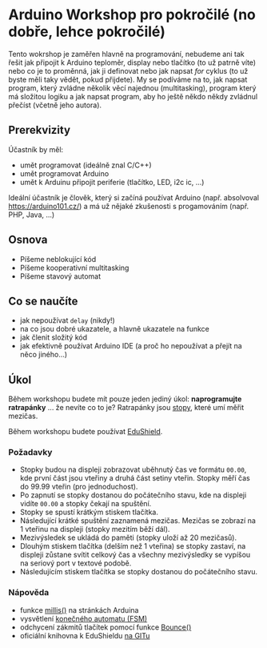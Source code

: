 # Arduino Workshop pro pokročilé (no dobře, lehce pokročilé)

Tento wokrshop je zaměřen hlavně na programování, nebudeme ani tak řešit jak připojit k Arduino teploměr, display nebo tlačítko (to už patrně víte) nebo co je to proměnná, jak ji definovat nebo jak napsat *for* cyklus (to už byste měli taky vědět, pokud přijdete). My se podíváme na to, jak napsat program, který zvládne několik věcí najednou (multitasking), program který má složitou logiku a jak napsat program, aby ho ještě někdo někdy zvládnul přečíst (včetně jeho autora).

## Prerekvizity

Účastník by měl:

- umět programovat (ideálně znal C/C++)
- umět programovat Arduino
- umět k Arduinu připojit periferie (tlačítko, LED, i2c ic, ...)

Ideální účastník je člověk, který si začíná používat Arduino (např. absolvoval https://arduino101.cz/) a má už nějaké zkušenosti s progamováním (např. PHP, Java, ...) 

## Osnova

- Píšeme neblokující kód
- Píšeme kooperativní multitasking
- Píšeme stavový automat

## Co se naučíte

- jak nepoužívat `delay` (nikdy!)
- na co jsou dobré ukazatele, a hlavně ukazatele na funkce
- jak členit složitý kód
- jak efektivně používat Arduino IDE (a proč ho nepoužívat a přejít na něco jiného...)

## Úkol

Během workshopu budete mít pouze jeden jediný úkol: **naprogramujte ratrapánky** ... že nevíte co to je? Ratrapánky jsou [stopy](https://cs.wikipedia.org/wiki/Stopky), které umí měřit mezičas. 

Během workshopu budete používat [EduShield](https://www.edushield.cz/cs/).

### Požadavky

- Stopky budou na displeji zobrazovat uběhnutý čas ve formátu `00.00`, kde první část jsou vteřiny a druhá část setiny vteřin. Stopky měří čas do 99.99 vteřin (pro jednoduchost).
- Po zapnutí se stopky dostanou do počátečního stavu, kde na displeji vidíte `00.00` a stopky čekají na spuštění.
- Stopky se spustí krátkým stiskem tlačítka.
- Následující krátké spuštění zaznamená mezičas. Mezičas se zobrazí na 1 vteřinu na displeji (stopky mezitím běží dál).
- Mezivýsledek se ukládá do paměti (stopky uloží až 20 mezičasů).
- Dlouhým stiskem tlačítka (delším než 1 vteřina) se stopky zastaví, na displeji zůstane svítit celkový čas a všechny mezivýsledky se vypíšou na seriový port v textové podobě.
- Následujícím stiskem tlačítka se stopky dostanou do počátečního stavu.


### Nápověda
- funkce [millis()](https://www.arduino.cc/en/reference/millis) na stránkách Arduina
- vysvětlení [konečného automatu (FSM)](http://voho.eu/wiki/konecny-automat/)
- odchycení zákmitů tlačítek pomocí funkce [Bounce()](https://github.com/thomasfredericks/Bounce2/wiki)
- oficiální knihovna k EduShieldu [na GITu](https://github.com/maly/edushield)